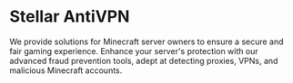 # Stellar AntiVPN

We provide solutions for Minecraft server owners to ensure a secure and fair gaming experience. Enhance your server's protection with our advanced fraud prevention tools, adept at detecting proxies, VPNs, and malicious Minecraft accounts.
